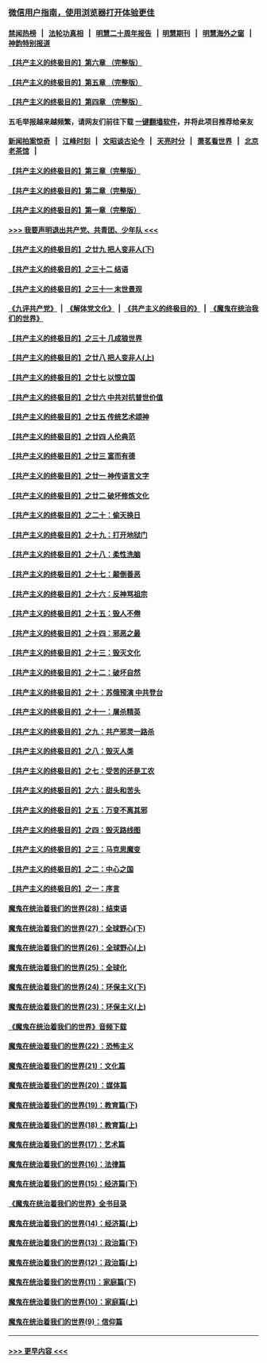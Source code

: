 ### [微信用户指南，使用浏览器打开体验更佳](https://github.com/gfw-breaker/banned-news1/blob/master/indexes/wechat-guide.md?t=0)
#### [禁闻热榜](热点新闻.md?t=0)  &nbsp;&nbsp;|&nbsp;&nbsp; [法轮功真相](https://github.com/gfw-breaker/truth/blob/master/README.md?t=0) &nbsp;&nbsp;|&nbsp;&nbsp; [明慧二十周年报告](https://github.com/gfw-breaker/mh-reports/blob/master/README.md?t=0) &nbsp;&nbsp;|&nbsp;&nbsp;[明慧期刊](https://github.com/gfw-breaker/mh-qikan) &nbsp;&nbsp;|&nbsp;&nbsp; [明慧海外之窗](https://github.com/gfw-breaker/mh-news/blob/master/README.md?t=0) &nbsp;&nbsp;|&nbsp;&nbsp; [神韵特别报道](https://github.com/gfw-breaker/mh-news/blob/master/shenyun.md?t=0)
#### [【共产主义的终极目的】第六章 （完整版）](../pages/nsc422/n11428913.md?t=02132002) 
#### [【共产主义的终极目的】第五章 （完整版）](../pages/nsc422/n11428912.md?t=02132002) 
#### [【共产主义的终极目的】第四章 （完整版）](../pages/nsc422/n11428907.md?t=02132002) 
#### 五毛举报越来越频繁，请网友们前往下载 [一键翻墙软件](https://github.com/gfw-breaker/ssr-accounts)，并将此项目推荐给亲友
#### [新闻拍案惊奇](https://github.com/gfw-breaker/banned-news1/blob/master/pages/link4.md) &nbsp;&nbsp;|&nbsp;&nbsp; [江峰时刻](https://github.com/gfw-breaker/banned-news1/blob/master/pages/link4.md) &nbsp;&nbsp;|&nbsp;&nbsp; [文昭谈古论今](https://github.com/gfw-breaker/banned-news1/blob/master/pages/link4.md) &nbsp;&nbsp;|&nbsp;&nbsp; [天亮时分](https://github.com/gfw-breaker/banned-news1/blob/master/pages/link4.md) &nbsp;&nbsp;|&nbsp;&nbsp; [萧茗看世界](https://github.com/gfw-breaker/banned-news1/blob/master/pages/link4.md) &nbsp;&nbsp;|&nbsp;&nbsp; [北京老茶馆](https://github.com/gfw-breaker/banned-news1/blob/master/pages/link4.md) &nbsp;&nbsp;|&nbsp;&nbsp; 
#### [【共产主义的终极目的】第三章（完整版）](../pages/nsc422/n11428848.md?t=02132002) 
#### [【共产主义的终极目的】第二章（完整版）](../pages/nsc422/n11428831.md?t=02132002) 
#### [【共产主义的终极目的】第一章（完整版）](../pages/nsc422/n11417651.md?t=02132002) 
#### [>>> 我要声明退出共产党、共青团、少年队 <<<](https://github.com/begood0513/goodnews/blob/master/quit/letter.md) 
#### [【共产主义的终极目的】之廿九 把人变非人(下)](../pages/nsc422/n11344140.md?t=02132002) 
#### [【共产主义的终极目的】之三十二 结语](../pages/nsc422/n11360535.md?t=02132002) 
#### [【共产主义的终极目的】之三十一 末世景观](../pages/nsc422/n11351129.md?t=02132002) 
#### [《九评共产党》](https://github.com/begood0513/9ping.md/blob/master/README.md) &nbsp;|&nbsp; [《解体党文化》](../../../../jtdwh.md/blob/master/README.md)  &nbsp;|&nbsp; [《共产主义的终极目的》](../../../../gczydzjmd.md/blob/master/README.md) &nbsp;|&nbsp; [《魔鬼在统治我们的世界》](../../../../mgztzwmdsj.md/blob/master/README.md) 
#### [【共产主义的终极目的】之三十 几成狼世界](../pages/nsc422/n11348280.md?t=02132002) 
#### [【共产主义的终极目的】之廿八 把人变非人(上)](../pages/nsc422/n11340492.md?t=02132002) 
#### [【共产主义的终极目的】之廿七 以恨立国](../pages/nsc422/n11336944.md?t=02132002) 
#### [【共产主义的终极目的】之廿六 中共对抗普世价值](../pages/nsc422/n11324785.md?t=02132002) 
#### [【共产主义的终极目的】之廿五 传统艺术颂神](../pages/nsc422/n11296396.md?t=02132002) 
#### [【共产主义的终极目的】之廿四 人伦典范](../pages/nsc422/n11296397.md?t=02132002) 
#### [【共产主义的终极目的】之廿三 富而有德](../pages/nsc422/n11283598.md?t=02132002) 
#### [【共产主义的终极目的】之廿一 神传语言文字](../pages/nsc422/n11263265.md?t=02132002) 
#### [【共产主义的终极目的】之廿二 破坏修炼文化](../pages/nsc422/n11245728.md?t=02132002) 
#### [【共产主义的终极目的】之二十：偷天换日](../pages/nsc422/n11238846.md?t=02132002) 
#### [【共产主义的终极目的】之十九：打开地狱门](../pages/nsc422/n11206376.md?t=02132002) 
#### [【共产主义的终极目的】之十八：柔性洗脑](../pages/nsc422/n11199994.md?t=02132002) 
#### [【共产主义的终极目的】之十七：颠倒善恶](../pages/nsc422/n11179782.md?t=02132002) 
#### [【共产主义的终极目的】之十六：反神骂祖宗](../pages/nsc422/n11166798.md?t=02132002) 
#### [【共产主义的终极目的】之十五：毁人不倦](../pages/nsc422/n11166792.md?t=02132002) 
#### [【共产主义的终极目的】之十四：邪恶之最](../pages/nsc422/n11150249.md?t=02132002) 
#### [【共产主义的终极目的】之十三：毁灭文化](../pages/nsc422/n11135227.md?t=02132002) 
#### [【共产主义的终极目的】之十二：破坏自然](../pages/nsc422/n11135214.md?t=02132002) 
#### [【共产主义的终极目的】之十：苏俄预演 中共登台](../pages/nsc422/n11118424.md?t=02132002) 
#### [【共产主义的终极目的】之十一：屠杀精英](../pages/nsc422/n11118442.md?t=02132002) 
#### [【共产主义的终极目的】之九：共产邪灵一路杀](../pages/nsc422/n11114139.md?t=02132002) 
#### [【共产主义的终极目的】之八：毁灭人类](../pages/nsc422/n11108503.md?t=02132002) 
#### [【共产主义的终极目的】之七：受苦的还是工农](../pages/nsc422/n11101809.md?t=02132002) 
#### [【共产主义的终极目的】之六：甜头和苦头](../pages/nsc422/n11096971.md?t=02132002) 
#### [【共产主义的终极目的】之五：万变不离其邪](../pages/nsc422/n11091285.md?t=02132002) 
#### [【共产主义的终极目的】之四：毁灭路线图](../pages/nsc422/n11086284.md?t=02132002) 
#### [【共产主义的终极目的】之三：马克思魔变](../pages/nsc422/n11061941.md?t=02132002) 
#### [【共产主义的终极目的】之二：中心之国](../pages/nsc422/n11047728.md?t=02132002) 
#### [【共产主义的终极目的】之一：序言](../pages/nsc422/n11086077.md?t=02132002) 
#### [魔鬼在统治着我们的世界(28)：结束语](../pages/nsc422/n10936246.md?t=02132002) 
#### [魔鬼在统治着我们的世界(27)：全球野心(下)](../pages/nsc422/n10928319.md?t=02132002) 
#### [魔鬼在统治着我们的世界(26)：全球野心(上)](../pages/nsc422/n10900318.md?t=02132002) 
#### [魔鬼在统治着我们的世界(25)：全球化](../pages/nsc422/n10788205.md?t=02132002) 
#### [魔鬼在统治着我们的世界(24)：环保主义(下)](../pages/nsc422/n10695307.md?t=02132002) 
#### [魔鬼在统治着我们的世界(23)：环保主义(上)](../pages/nsc422/n10688613.md?t=02132002) 
#### [《魔鬼在统治着我们的世界》音频下载](../pages/nsc422/n10635553.md?t=02132002) 
#### [魔鬼在统治着我们的世界(22)：恐怖主义](../pages/nsc422/n10614727.md?t=02132002) 
#### [魔鬼在统治着我们的世界(21)：文化篇](../pages/nsc422/n10597706.md?t=02132002) 
#### [魔鬼在统治着我们的世界(20)：媒体篇](../pages/nsc422/n10586579.md?t=02132002) 
#### [魔鬼在统治着我们的世界(19)：教育篇(下)](../pages/nsc422/n10564808.md?t=02132002) 
#### [魔鬼在统治着我们的世界(18)：教育篇(上)](../pages/nsc422/n10526970.md?t=02132002) 
#### [魔鬼在统治着我们的世界(17)：艺术篇](../pages/nsc422/n10499093.md?t=02132002) 
#### [魔鬼在统治着我们的世界(16)：法律篇](../pages/nsc422/n10485969.md?t=02132002) 
#### [魔鬼在统治着我们的世界(15)：经济篇(下)](../pages/nsc422/n10469975.md?t=02132002) 
#### [《魔鬼在统治着我们的世界》全书目录](../pages/nsc422/n10464261.md?t=02132002) 
#### [魔鬼在统治着我们的世界(14)：经济篇(上)](../pages/nsc422/n10457370.md?t=02132002) 
#### [魔鬼在统治着我们的世界(13)：政治篇(下)](../pages/nsc422/n10448270.md?t=02132002) 
#### [魔鬼在统治着我们的世界(12)：政治篇(上)](../pages/nsc422/n10444576.md?t=02132002) 
#### [魔鬼在统治着我们的世界(11)：家庭篇(下)](../pages/nsc422/n10440961.md?t=02132002) 
#### [魔鬼在统治着我们的世界(10)：家庭篇(上)](../pages/nsc422/n10435448.md?t=02132002) 
#### [魔鬼在统治着我们的世界(9)：信仰篇](../pages/nsc422/n10432159.md?t=02132002) 

----
#### [ >>> 更早内容 <<< ](../indexes/nsc422-earlier.md)
